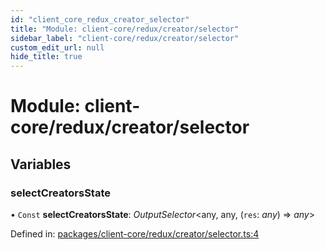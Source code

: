 ```yaml
---
id: "client_core_redux_creator_selector"
title: "Module: client-core/redux/creator/selector"
sidebar_label: "client-core/redux/creator/selector"
custom_edit_url: null
hide_title: true
---
```


# Module: client-core/redux/creator/selector

## Variables

### selectCreatorsState

• `Const` **selectCreatorsState**: *OutputSelector*<any, any, (`res`: *any*) => *any*\>

Defined in: [packages/client-core/redux/creator/selector.ts:4](https://github.com/xr3ngine/xr3ngine/blob/5c3dcaef1/packages/client-core/redux/creator/selector.ts#L4)
